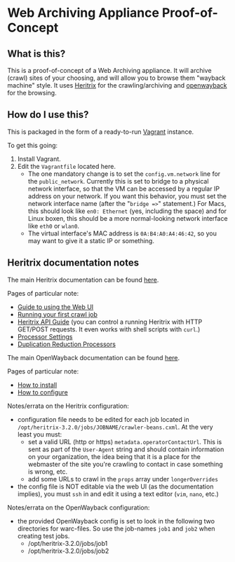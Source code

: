 # Web Archiving Appliance Proof-of-Concept

## What is this?

This is a proof-of-concept of a Web Archiving appliance. It will archive
(crawl) sites of your choosing, and will allow you to browse them "wayback
machine" style. It uses [Heritrix](https://webarchive.jira.com/wiki/display/Heritrix/Heritrix) for the crawling/archiving and
[openwayback](https://github.com/iipc/openwayback) for the browsing.

## How do I use this?

This is packaged in the form of a ready-to-run [Vagrant](https://www.vagrantup.com) instance.

To get this going:
1. Install Vagrant.
2. Edit the `Vagrantfile` located here.
   * The one mandatory change is to set the `config.vm.network` line for the
   `public_network`. Currently this is set to bridge to a physical network
   interface, so that the VM can be accessed by a regular IP address on your
   network. If you want this behavior, you must set the network interface
   name (after the "`bridge =>`" statement.)
   For Macs, this should look like `en0: Ethernet` (yes, including the space) and for Linux boxen, this should be a more normal-looking network interface like `eth0` or `wlan0`.
   * The virtual interface's MAC address is `0A:B4:A0:A4:46:42`, so you may want to give it a static IP or something.

## Heritrix documentation notes

The main Heritrix documentation can be found
[here](https://webarchive.jira.com/wiki/display/Heritrix/Heritrix+3.0+and+3.1+User+Guide).

Pages of particular note:
* [Guide to using the Web UI](https://webarchive.jira.com/wiki/display/Heritrix/Web-based+User+Interface)
* [Running your first crawl job](https://webarchive.jira.com/wiki/display/Heritrix/A+Quick+Guide+to+Running+Your+First+Crawl+Job)
* [Heritrix API Guide](https://webarchive.jira.com/wiki/display/Heritrix/Heritrix+3.x+API+Guide#Heritrix3.xAPIGuide-BuildJobConfiguration) (you can control a running Heritrix with HTTP GET/POST requests. It even works with shell scripts with `curl`.)
* [Processor Settings](https://webarchive.jira.com/wiki/display/Heritrix/Processor+Settings)
* [Duplication Reduction Processors](https://webarchive.jira.com/wiki/display/Heritrix/Duplication+Reduction+Processors)

The main OpenWayback documentation can be found
[here](https://github.com/iipc/openwayback/wiki).

Pages of particular note:
* [How to install](https://github.com/iipc/openwayback/wiki/How-to-install)
* [How to configure](https://github.com/iipc/openwayback/wiki/How-to-configure)

Notes/errata on the Heritrix configuration:
* configuration file needs to be edited for each job
  located in `/opt/heritrix-3.2.0/jobs/JOBNAME/crawler-beans.cxml`.
  At the very least you must:
  * set a valid URL (http or https) `metadata.operatorContactUrl`. This is sent as part of the `User-Agent` string and should contain information on your organization, the idea being that it is a place for the webmaster of the site you're crawling to contact in case something is wrong, etc.
  * add some URLs to crawl in the `props` array under `longerOverrides`
* the config file is NOT editable via the web UI (as the documentation implies),
  you must `ssh` in and edit it using a text editor (`vim`, `nano`, etc.)

Notes/errata on the OpenWayback configuration:
* the provided OpenWayback config is set to look in the following two
  directories for warc-files. So use the job-names `job1` and `job2` when
  creating test jobs.
  * /opt/heritrix-3.2.0/jobs/job1
  * /opt/heritrix-3.2.0/jobs/job2
